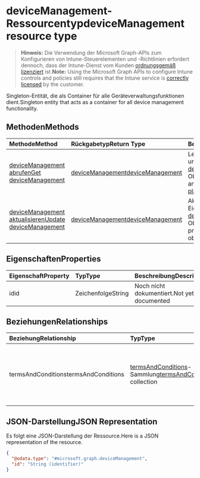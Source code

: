 # <a name="devicemanagement-resource-type"></a><span data-ttu-id="4c2b2-101">deviceManagement-Ressourcentyp</span><span class="sxs-lookup"><span data-stu-id="4c2b2-101">deviceManagement resource type</span></span>

> <span data-ttu-id="4c2b2-102">**Hinweis:** Die Verwendung der Microsoft Graph-APIs zum Konfigurieren von Intune-Steuerelementen und -Richtlinien erfordert dennoch, dass der Intune-Dienst vom Kunden [ordnungsgemäß lizenziert](https://go.microsoft.com/fwlink/?linkid=839381) ist.</span><span class="sxs-lookup"><span data-stu-id="4c2b2-102">**Note:** Using the Microsoft Graph APIs to configure Intune controls and policies still requires that the Intune service is [correctly licensed](https://go.microsoft.com/fwlink/?linkid=839381) by the customer.</span></span>

<span data-ttu-id="4c2b2-103">Singleton-Entität, die als Container für alle Geräteverwaltungsfunktionen dient.</span><span class="sxs-lookup"><span data-stu-id="4c2b2-103">Singleton entity that acts as a container for all device management functionality.</span></span>
## <a name="methods"></a><span data-ttu-id="4c2b2-104">Methoden</span><span class="sxs-lookup"><span data-stu-id="4c2b2-104">Methods</span></span>
|<span data-ttu-id="4c2b2-105">Methode</span><span class="sxs-lookup"><span data-stu-id="4c2b2-105">Method</span></span>|<span data-ttu-id="4c2b2-106">Rückgabetyp</span><span class="sxs-lookup"><span data-stu-id="4c2b2-106">Return Type</span></span>|<span data-ttu-id="4c2b2-107">Beschreibung</span><span class="sxs-lookup"><span data-stu-id="4c2b2-107">Description</span></span>|
|:---|:---|:---|
|[<span data-ttu-id="4c2b2-108">deviceManagement abrufen</span><span class="sxs-lookup"><span data-stu-id="4c2b2-108">Get deviceManagement</span></span>](../api/intune_companyterms_devicemanagement_get.md)|[<span data-ttu-id="4c2b2-109">deviceManagement</span><span class="sxs-lookup"><span data-stu-id="4c2b2-109">deviceManagement</span></span>](../resources/intune_companyterms_devicemanagement.md)|<span data-ttu-id="4c2b2-110">Lesen von Eigenschaften und Beziehungen des [deviceManagement](../resources/intune_companyterms_devicemanagement.md)-Objekts.</span><span class="sxs-lookup"><span data-stu-id="4c2b2-110">Read properties and relationships of [plannerTaskDetails](../resources/intune_companyterms_devicemanagement.md) object.</span></span>|
|[<span data-ttu-id="4c2b2-111">deviceManagement aktualisieren</span><span class="sxs-lookup"><span data-stu-id="4c2b2-111">Update deviceManagement</span></span>](../api/intune_companyterms_devicemanagement_update.md)|[<span data-ttu-id="4c2b2-112">deviceManagement</span><span class="sxs-lookup"><span data-stu-id="4c2b2-112">deviceManagement</span></span>](../resources/intune_companyterms_devicemanagement.md)|<span data-ttu-id="4c2b2-113">Aktualisieren der Eigenschaften eines [deviceManagement](../resources/intune_companyterms_devicemanagement.md)-Objekts.</span><span class="sxs-lookup"><span data-stu-id="4c2b2-113">Update the properties of a [calendar](../resources/intune_companyterms_devicemanagement.md) object.</span></span>|

## <a name="properties"></a><span data-ttu-id="4c2b2-114">Eigenschaften</span><span class="sxs-lookup"><span data-stu-id="4c2b2-114">Properties</span></span>
|<span data-ttu-id="4c2b2-115">Eigenschaft</span><span class="sxs-lookup"><span data-stu-id="4c2b2-115">Property</span></span>|<span data-ttu-id="4c2b2-116">Typ</span><span class="sxs-lookup"><span data-stu-id="4c2b2-116">Type</span></span>|<span data-ttu-id="4c2b2-117">Beschreibung</span><span class="sxs-lookup"><span data-stu-id="4c2b2-117">Description</span></span>|
|:---|:---|:---|
|<span data-ttu-id="4c2b2-118">id</span><span class="sxs-lookup"><span data-stu-id="4c2b2-118">id</span></span>|<span data-ttu-id="4c2b2-119">Zeichenfolge</span><span class="sxs-lookup"><span data-stu-id="4c2b2-119">String</span></span>|<span data-ttu-id="4c2b2-120">Noch nicht dokumentiert.</span><span class="sxs-lookup"><span data-stu-id="4c2b2-120">Not yet documented</span></span>|

## <a name="relationships"></a><span data-ttu-id="4c2b2-121">Beziehungen</span><span class="sxs-lookup"><span data-stu-id="4c2b2-121">Relationships</span></span>
|<span data-ttu-id="4c2b2-122">Beziehung</span><span class="sxs-lookup"><span data-stu-id="4c2b2-122">Relationship</span></span>|<span data-ttu-id="4c2b2-123">Typ</span><span class="sxs-lookup"><span data-stu-id="4c2b2-123">Type</span></span>|<span data-ttu-id="4c2b2-124">Beschreibung</span><span class="sxs-lookup"><span data-stu-id="4c2b2-124">Description</span></span>|
|:---|:---|:---|
|<span data-ttu-id="4c2b2-125">termsAndConditions</span><span class="sxs-lookup"><span data-stu-id="4c2b2-125">termsAndConditions</span></span>|<span data-ttu-id="4c2b2-126">[termsAndConditions](../resources/intune_companyterms_termsandconditions.md)-Sammlung</span><span class="sxs-lookup"><span data-stu-id="4c2b2-126">[termsAndConditions](../resources/intune_companyterms_termsandconditions.md) collection</span></span>|<span data-ttu-id="4c2b2-127">Die allgemeinen Geschäftsbedingungen für die Geräteverwaltung des Unternehmens.</span><span class="sxs-lookup"><span data-stu-id="4c2b2-127">The terms and conditions associated with device management of the company.</span></span>|

## <a name="json-representation"></a><span data-ttu-id="4c2b2-128">JSON-Darstellung</span><span class="sxs-lookup"><span data-stu-id="4c2b2-128">JSON Representation</span></span>
<span data-ttu-id="4c2b2-129">Es folgt eine JSON-Darstellung der Ressource.</span><span class="sxs-lookup"><span data-stu-id="4c2b2-129">Here is a JSON representation of the resource.</span></span>
<!-- {
  "blockType": "resource",
  "keyProperty": "id",
  "@odata.type": "microsoft.graph.deviceManagement"
}
-->
``` json
{
  "@odata.type": "#microsoft.graph.deviceManagement",
  "id": "String (identifier)"
}
```



